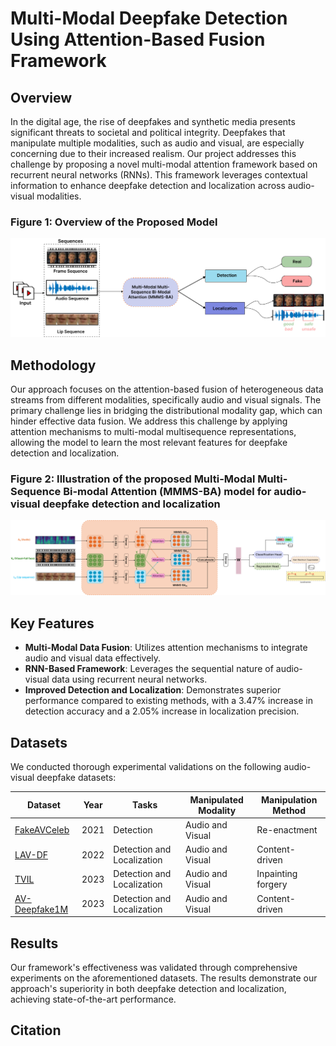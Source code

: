 
# Multi-Modal Deepfake Detection Using Attention-Based Fusion Framework

## Overview
In the digital age, the rise of deepfakes and synthetic media presents significant threats to societal and political integrity. Deepfakes that manipulate multiple modalities, such as audio and visual, are especially concerning due to their increased realism. Our project addresses this challenge by proposing a novel multi-modal attention framework based on recurrent neural networks (RNNs). This framework leverages contextual information to enhance deepfake detection and localization across audio-visual modalities.
### Figure 1: Overview of the Proposed Model
![Model Architecture](images/teaser.png)


## Methodology
Our approach focuses on the attention-based fusion of heterogeneous data streams from different modalities, specifically audio and visual signals. The primary challenge lies in bridging the distributional modality gap, which can hinder effective data fusion. We address this challenge by applying attention mechanisms to multi-modal multisequence representations, allowing the model to learn the most relevant features for deepfake detection and localization.
### Figure 2: Illustration of the proposed Multi-Modal Multi-Sequence Bi-modal Attention (MMMS-BA) model for audio-visual deepfake detection and localization
![FakeAVCeleb Results](images/CCMA.png)
## Key Features
- **Multi-Modal Data Fusion**: Utilizes attention mechanisms to integrate audio and visual data effectively.
- **RNN-Based Framework**: Leverages the sequential nature of audio-visual data using recurrent neural networks.
- **Improved Detection and Localization**: Demonstrates superior performance compared to existing methods, with a 3.47% increase in detection accuracy and a 2.05% increase in localization precision.

## Datasets
We conducted thorough experimental validations on the following audio-visual deepfake datasets:

| Dataset | Year | Tasks | Manipulated Modality | Manipulation Method | 
|---------|------|-------|----------------------|---------------------|
| [FakeAVCeleb](https://github.com/DASH-Lab/FakeAVCeleb) | 2021 | Detection | Audio and Visual | Re-enactment |
| [LAV-DF](https://github.com/ControlNet/LAV-DF) | 2022 | Detection and Localization | Audio and Visual | Content-driven | 
| [TVIL](https://github.com/ymhzyj/UMMAFormer) | 2023 | Detection and Localization | Audio and Visual | Inpainting forgery | 
| [AV-Deepfake1M](https://github.com/ControlNet/AV-Deepfake1M) | 2023 | Detection and Localization | Audio and Visual | Content-driven | 

## Results
Our framework's effectiveness was validated through comprehensive experiments on the aforementioned datasets. The results demonstrate our approach's superiority in both deepfake detection and localization, achieving state-of-the-art performance.

## Citation



